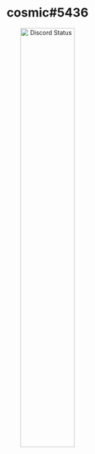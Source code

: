 <div align="center">
  <h1>cosmic#5436</h1>
<a href="https://discord.com/users/508662064063971348" target="_blank">
	<img width="50%" alt="Discord Status" src="https://lanyard.cnrad.dev/api/508662064063971348?bg=1f1f1f&borderRadius=5px">
</a>
</div>

